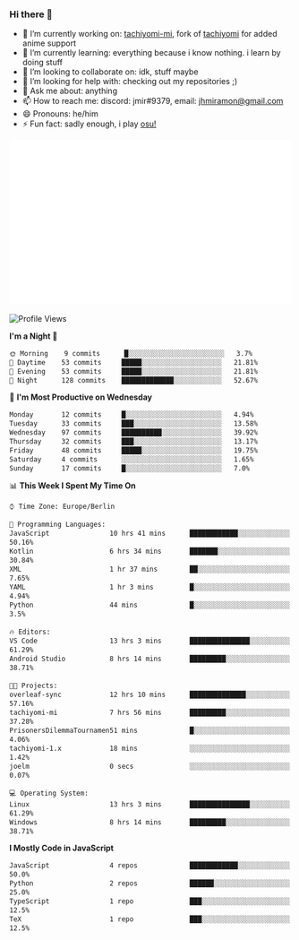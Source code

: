 ### Hi there 👋



<!--
**jmir1/jmir1** is a ✨ _special_ ✨ repository because its `README.md` (this file) appears on your GitHub profile.

Here are some ideas to get you started:
-->
- 🔭 I’m currently working on: [tachiyomi-mi](https://github.com/jmir1/tachiyomi-mi), fork of [tachiyomi](https://github.com/tachiyomiorg/tachiyomi) for added anime support
- 🌱 I’m currently learning: everything because i know nothing. i learn by doing stuff
- 👯 I’m looking to collaborate on: idk, stuff maybe
- 🤔 I’m looking for help with: checking out my repositories ;)
- 💬 Ask me about: anything
- 📫 How to reach me: discord: jmir#9379, email: jhmiramon@gmail.com
- 😄 Pronouns: he/him
- ⚡ Fun fact: sadly enough, i play [osu!](https://osu.ppy.sh/users/18018426)
<div>
	<p align="center">
		<img src="https://github.com/jmir1/github-stats/blob/master/generated/overview.svg">
	</p>
</div>

<!--START_SECTION:waka-->
![Profile Views](http://img.shields.io/badge/Profile%20Views-0-blue)

**I'm a Night 🦉** 

```text
🌞 Morning    9 commits      █░░░░░░░░░░░░░░░░░░░░░░░░   3.7% 
🌆 Daytime    53 commits     █████░░░░░░░░░░░░░░░░░░░░   21.81% 
🌃 Evening    53 commits     █████░░░░░░░░░░░░░░░░░░░░   21.81% 
🌙 Night      128 commits    █████████████░░░░░░░░░░░░   52.67%

```
📅 **I'm Most Productive on Wednesday** 

```text
Monday       12 commits     █░░░░░░░░░░░░░░░░░░░░░░░░   4.94% 
Tuesday      33 commits     ███░░░░░░░░░░░░░░░░░░░░░░   13.58% 
Wednesday    97 commits     ██████████░░░░░░░░░░░░░░░   39.92% 
Thursday     32 commits     ███░░░░░░░░░░░░░░░░░░░░░░   13.17% 
Friday       48 commits     █████░░░░░░░░░░░░░░░░░░░░   19.75% 
Saturday     4 commits      ░░░░░░░░░░░░░░░░░░░░░░░░░   1.65% 
Sunday       17 commits     █░░░░░░░░░░░░░░░░░░░░░░░░   7.0%

```


📊 **This Week I Spent My Time On** 

```text
⌚︎ Time Zone: Europe/Berlin

💬 Programming Languages: 
JavaScript               10 hrs 41 mins      ████████████░░░░░░░░░░░░░   50.16% 
Kotlin                   6 hrs 34 mins       ███████░░░░░░░░░░░░░░░░░░   30.84% 
XML                      1 hr 37 mins        ██░░░░░░░░░░░░░░░░░░░░░░░   7.65% 
YAML                     1 hr 3 mins         █░░░░░░░░░░░░░░░░░░░░░░░░   4.94% 
Python                   44 mins             █░░░░░░░░░░░░░░░░░░░░░░░░   3.5%

🔥 Editors: 
VS Code                  13 hrs 3 mins       ███████████████░░░░░░░░░░   61.29% 
Android Studio           8 hrs 14 mins       █████████░░░░░░░░░░░░░░░░   38.71%

🐱‍💻 Projects: 
overleaf-sync            12 hrs 10 mins      ██████████████░░░░░░░░░░░   57.16% 
tachiyomi-mi             7 hrs 56 mins       █████████░░░░░░░░░░░░░░░░   37.28% 
PrisonersDilemmaTournamen51 mins             █░░░░░░░░░░░░░░░░░░░░░░░░   4.06% 
tachiyomi-1.x            18 mins             ░░░░░░░░░░░░░░░░░░░░░░░░░   1.42% 
joelm                    0 secs              ░░░░░░░░░░░░░░░░░░░░░░░░░   0.07%

💻 Operating System: 
Linux                    13 hrs 3 mins       ███████████████░░░░░░░░░░   61.29% 
Windows                  8 hrs 14 mins       █████████░░░░░░░░░░░░░░░░   38.71%

```

**I Mostly Code in JavaScript** 

```text
JavaScript               4 repos             ████████████░░░░░░░░░░░░░   50.0% 
Python                   2 repos             ██████░░░░░░░░░░░░░░░░░░░   25.0% 
TypeScript               1 repo              ███░░░░░░░░░░░░░░░░░░░░░░   12.5% 
TeX                      1 repo              ███░░░░░░░░░░░░░░░░░░░░░░   12.5%

```



<!--END_SECTION:waka-->
